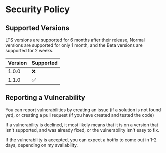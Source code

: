 # Security Policy

## Supported Versions

LTS versions are supported for 6 months after their release,
Normal versions are supported for only 1 month,
and the Beta versions are supported for 2 weeks.


| Version | Supported          |
| ------- | ------------------ |
| 1.0.0   | :x:                |
| 1.1.0   | :white_check_mark: |

## Reporting a Vulnerability

You can report vulnerabilities by creating an issue (if a solution is not found yet), or creating a pull request (if you have created and tested the code)

If a vulnerability is declined, it most likely means that it is on a version that isn't supported, and was already fixed,
or the vulnerability isn't easy to fix.

If the vulnerability is accepted, you can expect a hotfix to come out in 1-2 days, depending on my availability. 
